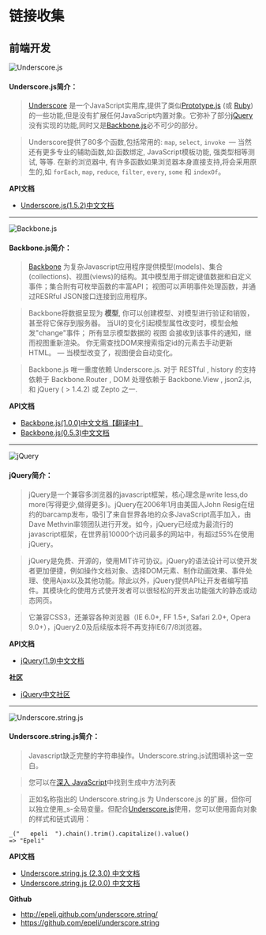 # 链接收集

## 前端开发

![Underscore.js](http://www.css88.com/doc/underscore/docs/images/underscore.png)

#### Underscore.js简介：

> [Underscore](http://github.com/documentcloud/underscore/) 是一个JavaScript实用库,提供了类似[Prototype.js](http://prototypejs.org/api) (或 [Ruby](http://www.ruby-doc.org/core/classes/Enumerable.html))的一些功能,但是没有扩展任何JavaScript内置对象。它弥补了部分[jQuery](http://docs.jquery.com)没有实现的功能,同时又是[Backbone.js](http://backbonejs.org)必不可少的部分。

> Underscore提供了80多个函数,包括常用的: `map`, `select`, `invoke `— 当然还有更多专业的辅助函数,如:函数绑定, JavaScript模板功能, 强类型相等测试, 等等. 在新的浏览器中, 有许多函数如果浏览器本身直接支持,将会采用原生的,如 `forEach`, `map`, `reduce`, `filter`, `every`, `some` 和 `indexOf`。

**API文档**

* [Underscore.js(1.5.2)中文文档](http://www.css88.com/doc/underscore/)

***

![Backbone.js](http://documentcloud.github.com/backbone/docs/images/backbone.png)

#### Backbone.js简介：

> [Backbone](http://github.com/documentcloud/backbone/) 为复杂Javascript应用程序提供模型(models)、集合(collections)、视图(views)的结构。其中模型用于绑定键值数据和自定义事件；集合附有可枚举函数的丰富API； 视图可以声明事件处理函数，并通过RESRful JSON接口连接到应用程序。

> Backbone将数据呈现为 **模型**, 你可以创建模型、对模型进行验证和销毁，甚至将它保存到服务器。 当UI的变化引起模型属性改变时，模型会触发"change"事件； 所有显示模型数据的 视图 会接收到该事件的通知，继而视图重新渲染。 你无需查找DOM来搜索指定id的元素去手动更新HTML。 — 当模型改变了，视图便会自动变化。

> Backbone.js 唯一重度依赖 Underscore.js. 对于 RESTful , history 的支持依赖于 Backbone.Router , DOM 处理依赖于 Backbone.View , json2.js, 和 jQuery ( > 1.4.2) 或 Zepto 之一.

**API文档**

* [Backbone.js(1.0.0)中文文档【翻译中】](http://learningcn.com/backbone)
* [Backbone.js(0.5.3)中文文档](http://www.css88.com/doc/backbone/)

***

![jQuery](http://g.hiphotos.baidu.com/baike/w%3D268/sign=a569bdcba61ea8d38a227302af0b30cf/7c1ed21b0ef41bd53bfde28451da81cb39db3d17.jpg)

#### jQuery简介：

> jQuery是一个兼容多浏览器的javascript框架，核心理念是write less,do more(写得更少,做得更多)。jQuery在2006年1月由美国人John Resig在纽约的barcamp发布，吸引了来自世界各地的众多JavaScript高手加入，由Dave Methvin率领团队进行开发。如今，jQuery已经成为最流行的javascript框架，在世界前10000个访问最多的网站中，有超过55%在使用jQuery。

> jQuery是免费、开源的，使用MIT许可协议。jQuery的语法设计可以使开发者更加便捷，例如操作文档对象、选择DOM元素、制作动画效果、事件处理、使用Ajax以及其他功能。除此以外，jQuery提供API让开发者编写插件。其模块化的使用方式使开发者可以很轻松的开发出功能强大的静态或动态网页。

> 它兼容CSS3，还兼容各种浏览器（IE 6.0+, FF 1.5+, Safari 2.0+, Opera 9.0+），jQuery2.0及后续版本将不再支持IE6/7/8浏览器。

**API文档**

* [jQuery(1.9)中文文档](http://www.css88.com/jqapi-1.9/)

**社区**

* [jQuery中文社区](http://jquery.org.cn/forum.php)


***

![Underscore.string.js](http://skytechgeek.com/wp-content/uploads/2012/09/underscore-string.jpg)

#### Underscore.string.js简介：

> Javascript缺乏完整的字符串操作。Underscore.string.js试图填补这一空白。

> 您可以在[深入 JavaScript](http://www.diveintojavascript.com/core-javascript-reference/the-string-object)中找到生成中方法列表

> 正如名称指出的 Underscore.string.js 为 Underscore.js 的扩展，但你可以独立使用_s-全局变量。但配合[Underscore.js](http://documentcloud.github.io/underscore/)使用，您可以使用面向对象的样式和链式调用：

	_("   epeli  ").chain().trim().capitalize().value()
	=> "Epeli"

**API文档**

* [Underscore.string.js (2.3.0) 中文文档](http://www.css88.com/doc/underscore.string2.3.0/)
* [Underscore.string.js (2.0.0) 中文文档](http://www.css88.com/doc/underscore.string/)

**Github**

* <http://epeli.github.com/underscore.string/>
* <https://github.com/epeli/underscore.string>